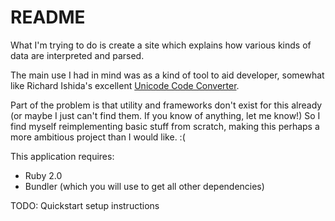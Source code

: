 # README

What I'm trying to do is create a site which explains how various kinds of data are interpreted and parsed.

The main use I had in mind was as a kind of tool to aid developer, somewhat like Richard Ishida's excellent [Unicode Code Converter][1].

Part of the problem is that utility and frameworks don't exist for this already (or maybe I just can't find them. If you know of anything, let me know!) So I find myself reimplementing basic stuff from scratch, making this perhaps a more ambitious project than I would like. :(

This application requires:

* Ruby 2.0
* Bundler (which you will use to get all other dependencies)

TODO: Quickstart setup instructions



[1]: http://rishida.net/tools/conversion/
